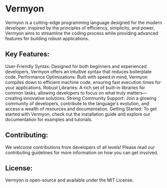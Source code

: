 # Vermyon
Vermyon is a cutting-edge programming language designed for the modern developer. Inspired by the principles of efficiency, simplicity, and power, Vermyon aims to streamline the coding process while providing advanced features for building robust applications.

## Key Features:
User-Friendly Syntax: Designed for both beginners and experienced developers, Vermyon offers an intuitive syntax that reduces boilerplate code.
Performance Optimizations: Built with speed in mind, Vermyon compiles down to efficient machine code, ensuring fast execution times for your applications.
Robust Libraries: A rich set of built-in libraries for common tasks, allowing developers to focus on what truly matters—creating innovative solutions.
Strong Community Support: Join a growing community of developers, contribute to the language's evolution, and access a wealth of resources and documentation.
Getting Started:
To get started with Vermyon, check out the installation guide and explore our documentation for examples and tutorials.

## Contributing:
We welcome contributions from developers of all levels! Please read our contributing guidelines for more information on how you can get involved.

## License:
Vermyon is open-source and available under the MIT License.
